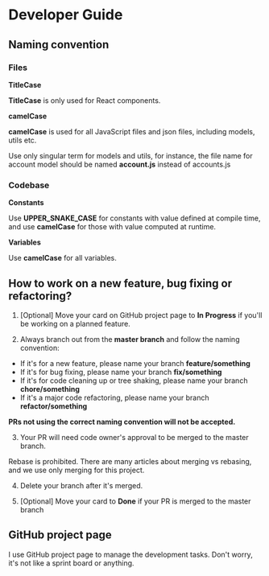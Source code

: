 # Developer Guide

## Naming convention

### Files

**TitleCase**

**TitleCase** is only used for React components.

**camelCase**

**camelCase** is used for all JavaScript files and json files, including models, utils etc.

Use only singular term for models and utils, for instance, the file name for account model should be named **account.js** instead of accounts.js

### Codebase

**Constants**

Use **UPPER_SNAKE_CASE** for constants with value defined at compile time, and use **camelCase** for those with value computed at runtime.

**Variables**

Use **camelCase** for all variables.

## How to work on a new feature, bug fixing or refactoring?

1. [Optional] Move your card on GitHub project page to **In Progress** if you'll be working on a planned feature.

2. Always branch out from the **master branch** and follow the naming convention:

- If it's for a new feature, please name your branch **feature/something**
- If it's for bug fixing, please name your branch **fix/something**
- If it's for code cleaning up or tree shaking, please name your branch **chore/something**
- If it's a major code refactoring, please name your branch **refactor/something**

**PRs not using the correct naming convention will not be accepted.**

3. Your PR will need code owner's approval to be merged to the master branch.

Rebase is prohibited. There are many articles about merging vs rebasing, and we use only merging for this project.

4. Delete your branch after it's merged.

5. [Optional] Move your card to **Done** if your PR is merged to the master branch

## GitHub project page

I use GitHub project page to manage the development tasks. Don't worry, it's not like a sprint board or anything.
